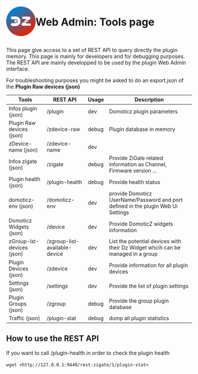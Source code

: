 <a href="Home.md"><img align="left" width="80" height="80" src="../Images/logo_Z4D.png" alt="Logo"></a>

# Web Admin: Tools page

</br>

This page give access to a set of REST API to query directly the plugin memory. This page is mainly for developers and for debugging purposes.
The REST API are mainly developped to be used by the plugin Web Admin interface.

For troubleshooting purposes you might be asked to do an export.json of the __Plugin Raw devices (json)__

| Tools                       | REST API        | Usage | Description |
| -----                       | --------------- | ----- | ----------- |
| Infos plugin (json)         |  /plugin        | dev   | Domoticz plugin parameters |
| Plugin Raw devices (json)   |  /zdevice-raw   | debug | Plugin database in memory |
| zDevice-name (json)         |  /zdevice-name  | dev   |
| Infos zigate (json)         |  /zigate        | debug | Provide ZiGate related information as Channel, Firmware version ... |
| Plugin health (json)        |  /plugin-health | debug | Provide health status |
| domoticz-env (json)         |  /domoticz-env  | dev   | provide Domoticz UserName/Password and port defined in the plugin Web Ui Settings |
| Domoticz Widgets (json)     |  /device        | dev   | Provide DomoticZ widgets information |
| zGroup-lst-devices (json)   |  /zgroup-list-available-device | dev | List the potential devices with their Dz Widget whcih can be managed in a group |
| Plugin Devices (json)       |  /zdevice       | dev   | Provide information for all plugin devices |
| Settings (json)             |  /settings      | dev   | Provide the list of plugin settings |
| Plugin Groups (json)        |  /zgroup        | debug | Provide the group plugin database |
| Traffic (json)              |  /plugin-stat   | debug | dump all plugin statistics |


## How to use the REST API

  If you want to call /plugin-health in order to check the plugin health

  `wget <http://127.0.0.1:9440/rest-zigate/1/plugin-stat>`
